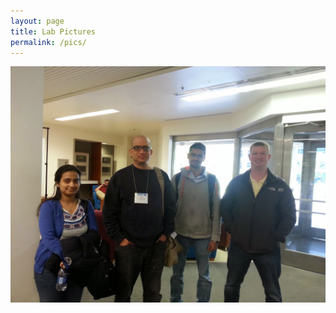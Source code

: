 ```yaml
---
layout: page
title: Lab Pictures
permalink: /pics/
---
```



![foo](./images/labpics/20140518_124940.jpg)
